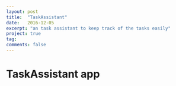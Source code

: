 ```yaml
---
layout: post
title:  "TaskAssistant"
date:   2016-12-05
excerpt: "an task assistant to keep track of the tasks easily"
project: true
tag:
comments: false
---
```

# TaskAssistant app
